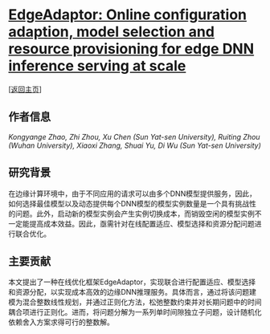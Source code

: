 # [EdgeAdaptor: Online configuration adaption, model selection and resource provisioning for edge DNN inference serving at scale](https://doi.org/10.1109/TMC.2022.3189186)

\[[返回主页](https://github.com/withhaotian/awesome-edge-AI-papers.git)\]

## 作者信息
*Kongyange Zhao, Zhi Zhou, Xu Chen (Sun Yat-sen University), Ruiting Zhou (Wuhan University), Xiaoxi Zhang, Shuai Yu, Di Wu (Sun Yat-sen University)*

## 研究背景
在边缘计算环境中，由于不同应用的请求可以由多个DNN模型提供服务，因此，如何选择最佳模型以及动态提供每个DNN模型的模型实例数量是一个具有挑战性的问题。此外，启动新的模型实例会产生实例切换成本，而销毁空闲的模型实例不一定能提高成本效益。因此，亟需针对在线配置适应、模型选择和资源分配问题进行联合优化。

## 主要贡献
本文提出了一种在线优化框架EdgeAdaptor，实现联合进行配置适应、模型选择和资源分配，以实现成本高效的边缘DNN推理服务。具体而言，通过将该问题建模为混合整数线性规划，并通过正则化方法，松弛整数约束并对长期问题中的时间耦合项进行正则化。进而，将问题分解为一系列单时间隙独立子问题，设计随机化依赖舍入方案求得可行的整数解。